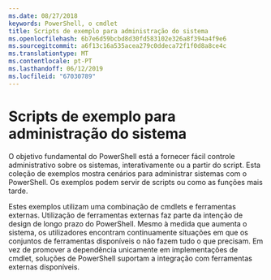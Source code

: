 ```yaml
---
ms.date: 08/27/2018
keywords: PowerShell, o cmdlet
title: Scripts de exemplo para administração do sistema
ms.openlocfilehash: 6b7e6d59bcbd8d30fd583102e326a8f394a4f9e6
ms.sourcegitcommit: a6f13c16a535acea279c0ddeca72f1f0d8a8ce4c
ms.translationtype: MT
ms.contentlocale: pt-PT
ms.lasthandoff: 06/12/2019
ms.locfileid: "67030789"
---
```

# <a name="sample-scripts-for-system-administration"></a>Scripts de exemplo para administração do sistema

O objetivo fundamental do PowerShell está a fornecer fácil controle administrativo sobre os sistemas, interativamente ou a partir do script. Esta coleção de exemplos mostra cenários para administrar sistemas com o PowerShell. Os exemplos podem servir de scripts ou como as funções mais tarde.

Estes exemplos utilizam uma combinação de cmdlets e ferramentas externas. Utilização de ferramentas externas faz parte da intenção de design de longo prazo do PowerShell. Mesmo à medida que aumenta o sistema, os utilizadores encontram continuamente situações em que os conjuntos de ferramentas disponíveis o não fazem tudo o que precisam. Em vez de promover a dependência unicamente em implementações de cmdlet, soluções de PowerShell suportam a integração com ferramentas externas disponíveis.
